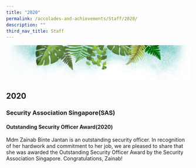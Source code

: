 ```yaml
---
title: "2020"
permalink: /accolades-and-achievements/Staff/2020/
description: ""
third_nav_title: Staff
---
```

![](/images/Banner.png)

2020
----

### Security Association Singapore(SAS)

#### Outstanding Security Officer Award(2020) 


Mdm Zainab Binte Jantan is an outstanding security officer. In recognition of her hardwork and commitment to her job, we are pleased to share that she was awarded the Outstanding Security Officer Award by the Security Association Singapore. Congratulations, Zainab!